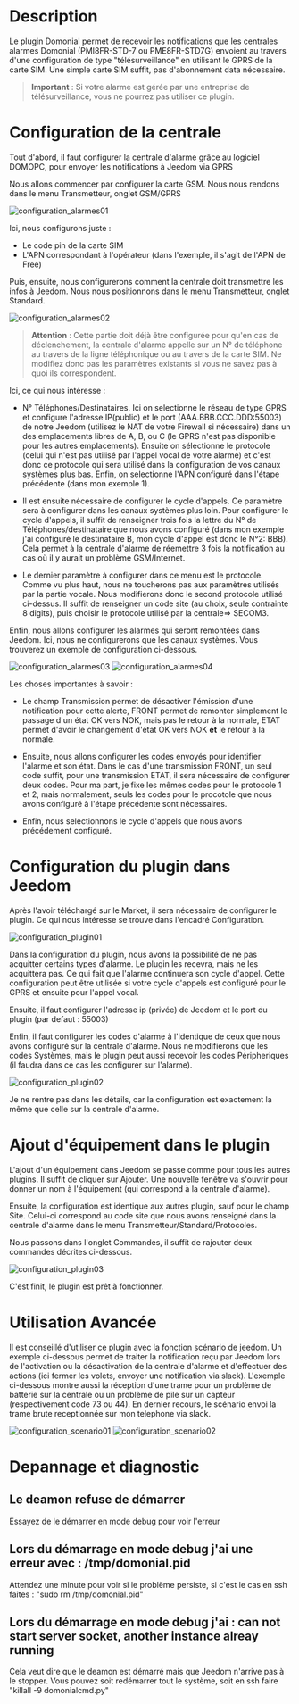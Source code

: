 Description
===
Le plugin Domonial permet de recevoir les notifications que les centrales alarmes Domonial (PMI8FR-STD-7 ou PME8FR-STD7G)
envoient au travers d'une configuration de type "télésurveillance" en utilisant le GPRS de la carte SIM.
Une simple carte SIM suffit, pas d'abonnement data nécessaire.

> **Important** : 
> Si votre alarme est gérée par une entreprise de télésurveillance, vous ne pourrez pas utiliser ce plugin.

Configuration de la centrale
===
Tout d'abord, il faut configurer la centrale d'alarme grâce au logiciel DOMOPC, pour envoyer les notifications à Jeedom via GPRS

Nous allons commencer par configurer la carte GSM. Nous nous rendons dans le menu Transmetteur, onglet GSM/GPRS

![configuration_alarmes01](../images/domonial_alarme_GSM.PNG)

Ici, nous configurons juste :
-    Le code pin de la carte SIM
-    L'APN correspondant à l'opérateur (dans l'exemple, il s'agit de l'APN de Free)

Puis, ensuite, nous configurerons comment la centrale doit transmettre les infos à Jeedom. Nous nous positionnons dans
le menu Transmetteur, onglet Standard.

![configuration_alarmes02](../images/domonial_alarme_standard.PNG)

> **Attention** :
>Cette partie doit déjà être configurée pour qu'en cas de déclenchement, la centrale d'alarme appelle sur un N° de téléphone au 
>travers de la ligne téléphonique ou au travers de la carte SIM. Ne modifiez donc pas les paramètres existants si vous ne savez 
>pas à quoi ils correspondent.

Ici, ce qui nous intéresse :

-    N° Téléphones/Destinataires. Ici on selectionne le réseau de type GPRS et configure l'adresse IP(public) et le port (AAA.BBB.CCC.DDD:55003) 
de notre Jeedom (utilisez le NAT de votre Firewall si nécessaire) dans un des emplacements libres de A, B, ou C (le GPRS n'est pas disponible pour
les autres emplacements). Ensuite on sélectionne le protocole (celui qui n'est pas utilisé par l'appel vocal de votre alarme) et c'est donc ce protocole qui sera utilisé
dans la configuration de vos canaux systèmes plus bas. Enfin, on selectionne l'APN configuré dans l'étape précédente (dans mon exemple 1).

-    Il est ensuite nécessaire de configurer le cycle d'appels. Ce paramètre sera à configurer dans les canaux systèmes plus loin.
Pour configurer le cycle d'appels, il suffit de renseigner trois fois la lettre du N° de Téléphones/destinataire que nous avons configuré 
(dans mon exemple j'ai configuré le destinataire B, mon cycle d'appel est donc le N°2: BBB). Cela permet à la centrale d'alarme de réemettre 3 fois 
la notification au cas où il y aurait un problème GSM/Internet.

-    Le dernier paramètre à configurer dans ce menu est le protocole. Comme vu plus haut, nous ne toucherons pas aux paramètres utilisés par la partie vocale.
Nous modifierons donc le second protocole utilisé ci-dessus. Il suffit de renseigner un code site (au choix, seule contrainte 8 digits),
puis choisir le protocole utilisé par la centrale=> SECOM3.

Enfin, nous allons configurer les alarmes qui seront remontées dans Jeedom. Ici, nous ne configurerons que les canaux systèmes.
Vous trouverez un exemple de configuration ci-dessous.

![configuration_alarmes03](../images/domonial_alarme_code_systems_01.PNG)
![configuration_alarmes04](../images/domonial_alarme_code_systems_02.PNG)

Les choses importantes à savoir :
-    Le champ Transmission permet de désactiver l'émission d'une notification pour cette alerte, 
FRONT permet de remonter simplement le passage d'un état OK vers NOK, mais pas le retour à la normale,
ETAT permet d'avoir le changement d'état OK vers NOK **et** le retour à la normale.

-    Ensuite, nous allons configurer les codes envoyés pour identifier l'alarme et son état. Dans le cas d'une 
transmission FRONT, un seul code suffit, pour une transmission ETAT, il sera nécessaire de configurer deux codes. 
Pour ma part, je fixe les mêmes codes pour le protocole 1 et 2, mais normalement, seuls les codes pour le procotole 
que nous avons configuré à l'étape précédente sont nécessaires. 

-    Enfin, nous selectionnons le cycle d'appels que nous avons précédement configuré.

Configuration du plugin dans Jeedom
===
Après l'avoir téléchargé sur le Market, il sera nécessaire de configurer le plugin. Ce qui nous intéresse se trouve 
dans l'encadré Configuration.

![configuration_plugin01](../images/dominial_plugin_config.PNG)

Dans la configuration du plugin, nous avons la possibilité de ne pas acquitter certains types d'alarme. Le plugin les recevra, 
mais ne les acquittera pas. Ce qui fait que l'alarme continuera son cycle d'appel. Cette configuration peut être utilisée si 
votre cycle d'appels est configuré pour le GPRS et ensuite pour l'appel vocal.

Ensuite, il faut configurer l'adresse ip (privée) de Jeedom et le port du plugin (par defaut : 55003)

Enfin, il faut configurer les codes d'alarme à l'identique de ceux que nous avons configuré sur la centrale d'alarme. Nous ne modifierons que 
les codes Systèmes, mais le plugin peut aussi recevoir les codes Péripheriques (il faudra dans ce cas les configurer sur 
l'alarme).

![configuration_plugin02](../images/dominial_plugin_config_canaux.PNG)

Je ne rentre pas dans les détails, car la configuration est exactement la même que celle sur la centrale d'alarme.

Ajout d'équipement dans le plugin
===
L'ajout d'un équipement dans Jeedom se passe comme pour tous les autres plugins. Il suffit de cliquer sur Ajouter. Une 
nouvelle fenêtre va s'ouvrir pour donner un nom à l'équipement (qui correspond à la centrale d'alarme).

Ensuite, la configuration est identique aux autres plugin, sauf pour le champ Site. Celui-ci correspond au code site que nous 
avons renseigné dans la centrale d'alarme dans le menu Transmetteur/Standard/Protocoles.

Nous passons dans l'onglet Commandes, il suffit de rajouter deux commandes décrites ci-dessous.

![configuration_plugin03](../images/dominial_plugin_commande.PNG)

C'est finit, le plugin est prêt à fonctionner. 

Utilisation Avancée
===
Il est conseillé d'utiliser ce plugin avec la fonction scénario de jeedom. Un exemple ci-dessous permet de traiter la 
notification reçu par Jeedom lors de l'activation ou la désactivation de la centrale d'alarme et d'effectuer des actions (ici fermer les volets, envoyer une 
notification via slack). L'exemple ci-dessous montre aussi la réception d'une trame pour un problème de batterie sur la centrale
ou un problème de pile sur un capteur (respectivement code 73 ou 44). En dernier recours, le scénario envoi la trame brute receptionnée sur 
mon telephone via slack.

![configuration_scenario01](../images/dominial_scenario01.PNG)
![configuration_scenario02](../images/dominial_scenario03.PNG)

Depannage et diagnostic
===
Le deamon refuse de démarrer
----------------------------
Essayez de le démarrer en mode debug pour voir l'erreur

Lors du démarrage en mode debug j'ai une erreur avec : /tmp/domonial.pid
-------------------------------------------------------------------------
Attendez une minute pour voir si le problème persiste, si c'est le cas en ssh faites : "sudo rm /tmp/domonial.pid"

Lors du démarrage en mode debug j'ai : can not start server socket, another instance alreay running
----------------------------------------------------------------------------------------------------
Cela veut dire que le deamon est démarré mais que Jeedom n'arrive pas à le stopper. Vous pouvez soit redémarrer tout le système, soit en ssh faire "killall -9 domonialcmd.py"
